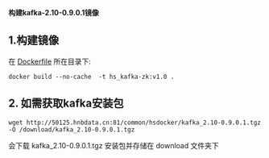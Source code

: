 ﻿**构建kafka-2.10-0.9.0.1镜像**

## 1.构建镜像
在 [Dockerfile](./Dockerfile) 所在目录下:  
```
docker build --no-cache  -t hs_kafka-zk:v1.0 .
```

## 2. 如需获取kafka安装包    
```
wget http://50125.hnbdata.cn:81/common/hsdocker/kafka_2.10-0.9.0.1.tgz -O /download/kafka_2.10-0.9.0.1.tgz 
```   
会下载 kafka_2.10-0.9.0.1.tgz 安装包并存储在 download 文件夹下


